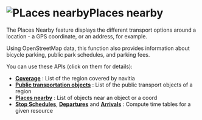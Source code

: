 <a name="nearby"></a>![PLaces nearby](/images/places_nearby.png)Places nearby
==================================

The Places Nearby feature displays the different transport options around a location - a GPS coordinate, 
or an address, for example.

Using OpenStreetMap data, this function also provides information about bicycle parking, public park schedules, and parking fees.

You can use these APIs (click on them for details):

-   **[Coverage](#coverage)** : List of the region covered by navitia
-   **[Public transportation objects](#pt-ref)** : List of the public transport
    objects of a region
-   **[Places nearby](#places-nearby)** : List of objects near an object or a coord
-   **[Stop Schedules](#stop-schedules)**, **[Departures](#departures)** and **[Arrivals](#arrivals)** : 
Compute time tables for a given resource


